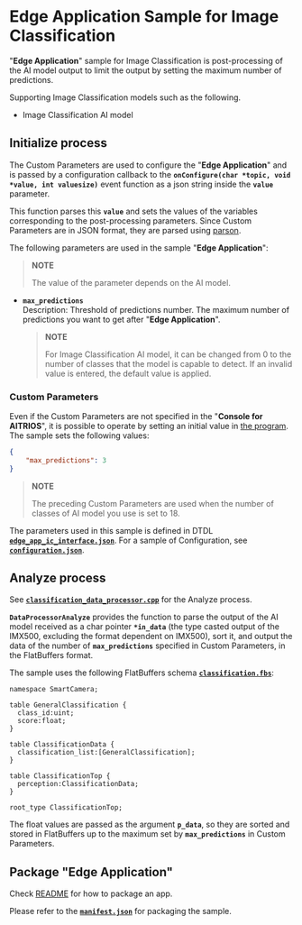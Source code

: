 # Edge Application Sample for Image Classification
"**Edge Application**" sample for Image Classification is post-processing of the AI model output to limit the output by setting the maximum number of predictions.

Supporting Image Classification models such as the following.
- Image Classification AI model

## Initialize process
The Custom Parameters are used to configure the "**Edge Application**" and is passed by a configuration callback to the **`onConfigure(char *topic, void *value, int valuesize)`** event function as a json string inside the **`value`** parameter.

This function parses this **`value`** and sets the values of the variables corresponding to the post-processing parameters. Since Custom Parameters are in JSON format, they are parsed using [parson](../../libs/third_party/parson/).

The following parameters are used in the sample "**Edge Application**":

>**NOTE**
>
>The value of the parameter depends on the AI model.

- **`max_predictions`**<br>
  Description: Threshold of predictions number. The maximum number of predictions you want to get after "**Edge Application**".
  > **NOTE**
  >
  > For Image Classification AI model, it can be changed from 0 to the number of classes that the model is capable to detect. If an invalid value is entered, the default value is applied.

### Custom Parameters
Even if the Custom Parameters are not specified in the "**Console for AITRIOS**", it is possible to operate by setting an initial value in [the program](./data_processor/src/classification_utils.hpp#L30). The sample sets the following values:

```json
{
    "max_predictions": 3
}
```

> **NOTE**
>
> The preceding Custom Parameters are used when the number of classes of AI model you use is set to 18.

The parameters used in this sample is defined in DTDL [**`edge_app_ic_interface.json`**](./package/edge_app_ic_interface.json). For a sample of Configuration, see [**`configuration.json`**](./configuration/configuration.json).

## Analyze process
See [**`classification_data_processor.cpp`**](./data_processor/src/classification_data_processor.cpp) for the Analyze process.

**`DataProcessorAnalyze`** provides the function to parse the output of the AI model received as a char pointer  **`*in_data`** (the type casted output of the IMX500, excluding the format dependent on IMX500), sort it, and output the data of the number of **`max_predictions`** specified in Custom Parameters, in the FlatBuffers format.

The sample uses the following FlatBuffers schema  [**`classification.fbs`**](./schemas/classification.fbs):

```
namespace SmartCamera;

table GeneralClassification {
  class_id:uint;
  score:float;
}

table ClassificationData {
  classification_list:[GeneralClassification];
}

table ClassificationTop {
  perception:ClassificationData;
}

root_type ClassificationTop;
```

The float values are passed as the argument **`p_data`**, so they are sorted and stored in FlatBuffers up to the maximum set by **`max_predictions`** in Custom Parameters.

## Package "**Edge Application**"

Check [README](../../tutorials/2_import_edge_app/README.md) for how to package an app.

Please refer to the [**`manifest.json`**](./package/manifest.json) for packaging the sample.

